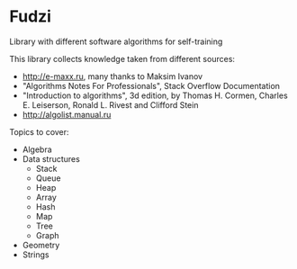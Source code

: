 Fudzi
========================================================================================================================

Library with different software algorithms for self-training

This library collects knowledge taken from different sources:
- http://e-maxx.ru, many thanks to Maksim Ivanov
- "Algorithms Notes For Professionals", Stack Overflow Documentation
- "Introduction to algorithms", 3d edition, 
  by Thomas H. Cormen, Charles E. Leiserson, Ronald L. Rivest and Clifford Stein
- http://algolist.manual.ru

Topics to cover:
- Algebra
- Data structures
	* Stack
	* Queue
	* Heap
	* Array
	* Hash
	* Map
	* Tree
	* Graph
- Geometry
- Strings

